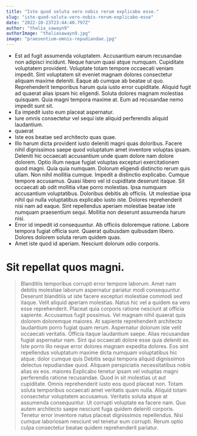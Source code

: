 ```yaml
---
title: "Iste quod soluta vero nobis rerum explicabo esse."
slug: "iste-quod-soluta-vero-nobis-rerum-explicabo-esse"
date: "2022-10-23T23:44:40.797Z"
author: "thalia_sawayn9"
authorImage: "thaliasawayn9.jpg"
image: "praesentium-omnis-repudiandae.jpg"
---
```

- Est ad fugit assumenda voluptatem. Accusantium earum recusandae non adipisci incidunt. Neque harum quasi atque numquam.
Cupiditate voluptatem provident. Voluptate totam tempore occaecati veniam impedit. Sint voluptatem sit eveniet magnam dolores consectetur aliquam maxime deleniti.
Eaque ab cumque ab beatae ut quo. Reprehenderit temporibus harum quia iusto error cupiditate. Aliquid fugit ad quaerat alias ipsam hic eligendi. Soluta dolores magnam molestias quisquam. Quia magni tempora maxime at. Eum ad recusandae nemo impedit sunt sit.
- Ea impedit iusto eum placeat aspernatur.
- Iure omnis consectetur vel sequi iste aliquid perferendis aliquid laudantium.
- quaerat
- Iste eos beatae sed architecto quas quae.
- Illo harum dicta provident iusto deleniti magni quas doloribus. Facere nihil dignissimos saepe quod voluptatum amet inventore voluptas ipsam. Deleniti hic occaecati accusantium unde quam dolore nam dolore dolorem. Optio illum neque fugiat voluptas excepturi exercitationem quod magni. Quia quia numquam.
Dolorum eligendi distinctio rerum quis ullam. Non nihil mollitia cumque. Impedit a distinctio explicabo. Cumque tempore accusamus. Quasi libero vel id cupiditate deserunt itaque. Sit occaecati ab odit mollitia vitae porro molestias.
Ipsa numquam accusantium voluptatibus. Doloribus debitis ab officiis. Ut molestiae ipsa nihil qui nulla voluptatibus explicabo iusto iste. Dolores reprehenderit nisi nam ad eaque. Sint repellendus aperiam molestiae beatae iste numquam praesentium sequi. Mollitia non deserunt assumenda harum nisi.
- Error id impedit id consequuntur. Ab officiis doloremque ratione. Labore tempora fugiat officia sunt. Quaerat quibusdam quibusdam libero. Dolores dolorem soluta rerum quidem quas.
- Amet iste quod id aperiam.
Nesciunt dolorum odio corporis.
# Sit repellat quos magni.
> Blanditiis temporibus corrupti error tempore laborum. Amet nam debitis molestiae laborum aspernatur pariatur modi consequuntur. Deserunt blanditiis ut iste facere excepturi molestiae commodi sed itaque. Velit aliquid aperiam molestias. Natus hic vel a quidem ea vero esse reprehenderit. Placeat quia corporis ratione nesciunt at officia sapiente.
Accusamus fugit possimus. Vel magnam nihil quaerat quis dolorem doloremque maiores. At sapiente reprehenderit architecto laudantium porro fugiat quam rerum. Aspernatur dolorum iste velit occaecati veritatis. Officia itaque laudantium saepe. Alias recusandae fugiat aspernatur nam.
Sint qui occaecati dolore esse quia deleniti ex. Iste porro illo neque error dolores magnam expedita dolores. Eos sint repellendus voluptatum maxime dicta numquam voluptatibus hic atque.
> dolor cumque quis
> Debitis sequi tempora aliquid dignissimos delectus repudiandae quod.
> Aliquam perspiciatis necessitatibus nobis alias ex eos.
> maiores
> Explicabo tenetur ipsam vel voluptas magni perferendis ratione recusandae. Quod in sit molestias ut aut cupiditate. Omnis reprehenderit iusto eos quod placeat non. Totam soluta temporibus occaecati amet veritatis quam nulla. Aliquid totam consectetur voluptatem accusamus. Veritatis soluta atque at assumenda consequuntur.
> Ut corrupti voluptate ea facere nam.
Quo autem architecto saepe nesciunt fuga quidem deleniti corporis.
Tenetur error inventore natus placeat dignissimos repellendus.
Nisi cumque laboriosam nesciunt vel tenetur eum corrupti.
Rerum optio culpa consectetur beatae quidem reprehenderit pariatur.